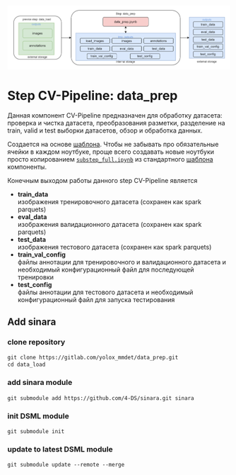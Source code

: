 ![interface data_prep](./imgs/data_prep_inteface.drawio.png)


# Step CV-Pipeline: data_prep

Данная компонент CV-Pipeline предназначен для обработку датасета: проверка и чистка датасета, преобразования разметки, разделение на train, valid и test выборки датасетов, обзор и обработка данных.

Создается на основе [шаблона](https://github.com/4-DS/step_template).
Чтобы не забывать про обязательные ячейки в каждом ноутбуке, проще всего создавать новые ноутбуки просто копированием [`substep_full.ipynb`](https://github.com/4-DS/step_template/blob/main/substep_full.ipynb) из стандартного [шаблона](https://github.com/4-DS/step_template) компоненты.

Конечным выходом работы данного step CV-Pipeline является
- **train_data**     
изображения тренировочного датасета (сохранен как spark parquets)
- **eval_data**    
изображения валидационного датасета (сохранен как spark parquets)
- **test_data**    
изображения тестового датасета (сохранен как spark parquets)
- **train_val_config**    
файлы аннотации для тренировочного и валидационного датасета и необходимый конфигурационный файл для последующей тренировки
- **test_config**    
файлы аннотации для тестового датасета и необходимый конфигурационный файл для запуска тестирования

## Add sinara

### clone repository 
```
git clone https://gitlab.com/yolox_mmdet/data_prep.git
cd data_load
```  

### add sinara module  
```
git submodule add https://github.com/4-DS/sinara.git sinara
```  

### init DSML module  
```
git submodule init
```

### update to latest DSML module
```
git submodule update --remote --merge
```